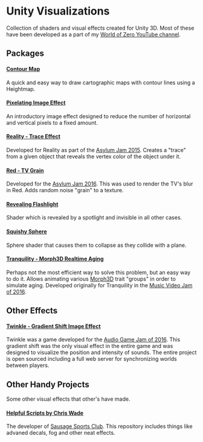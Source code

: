 # Unity Visualizations
Collection of shaders and visual effects created for Unity 3D. Most of these have been developed as a part of my [World of Zero YouTube channel](https://www.youtube.com/worldofzerodevelopment).

## Packages
#### [Contour Map](https://youtu.be/AK8oV4BzrW4)
A quick and easy way to draw cartographic maps with contour lines using a Heightmap.

#### [Pixelating Image Effect](https://www.youtube.com/watch?v=9bTFVaKGIIQ)
An introductory image effect designed to reduce the number of horizontal and vertical pixels to a fixed amount.

#### [Reality - Trace Effect](http://gamejolt.com/games/reality/106584)
Developed for Reality as part of the [Asylum Jam 2015](http://gamejolt.com/tag/asylumjam2015). Creates a "trace" from a given object that reveals the vertex color of the object under it.

#### [Red - TV Grain](http://gamejolt.com/games/red/207577)
Developed for the [Asylum Jam 2016](http://gamejolt.com/tag/asylumjam2016). This was used to render the TV's blur in Red. Adds random noise "grain" to a texture.

#### [Revealing Flashlight](https://youtu.be/b4utgRuIekk)
Shader which is revealed by a spotlight and invisible in all other cases.

#### [Squishy Sphere](https://www.youtube.com/playlist?list=PLEwYhelKHmig3VnNBTurD98bDWR1oCRM-)
Sphere shader that causes them to collapse as they collide with a plane.

#### [Tranquility - Morph3D Realtime Aging](http://gamejolt.com/games/tranquility/126359)
Perhaps not the most efficient way to solve this problem, but an easy way to do it. Allows animating various [Morph3D](https://www.morph3d.com) trait "groups" in order to simulate aging. Developed originally for Tranquility in the [Music Video Jam of 2016](http://gamejolt.com/tag/mvjam16).

## Other Effects
#### [Twinkle - Gradient Shift Image Effect](https://github.com/WorldOfZero/Twinkle-AGJam/tree/master/Assets/Twinkle/Shaders)
Twinkle was a game developed for the [Audio Game Jam of 2016](http://jams.gamejolt.io/AGJam). This gradient shift was the only visual effect in the entire game and was designed to visualize the position and intensity of sounds. The entire project is open sourced including a full web server for synchronizing worlds between players.

## Other Handy Projects
Some other visual effects that other's have made.
#### [Helpful Scripts by Chris Wade](https://github.com/cjacobwade/HelpfulScripts)
The developer of [Sausage Sports Club](http://sausagesports.club). This repository includes things like advaned decals, fog and other neat effects.